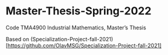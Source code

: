 # Master-Thesis-Spring-2022
Code TMA4900 Industrial Mathematics, Master’s Thesis

Based on (Specialization-Project-fall-2021)[https://github.com/OlavMSG/Specialization-Project-fall-2021]
